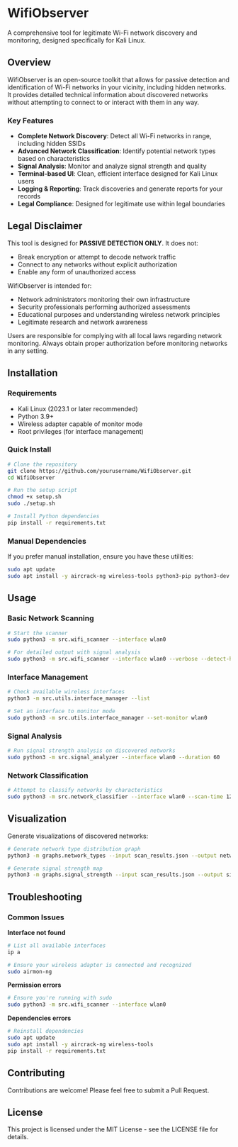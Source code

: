 # WifiObserver

A comprehensive tool for legitimate Wi-Fi network discovery and monitoring, designed specifically for Kali Linux.

## Overview

WifiObserver is an open-source toolkit that allows for passive detection and identification of Wi-Fi networks in your vicinity, including hidden networks. It provides detailed technical information about discovered networks without attempting to connect to or interact with them in any way.

### Key Features

- **Complete Network Discovery**: Detect all Wi-Fi networks in range, including hidden SSIDs
- **Advanced Network Classification**: Identify potential network types based on characteristics
- **Signal Analysis**: Monitor and analyze signal strength and quality
- **Terminal-based UI**: Clean, efficient interface designed for Kali Linux users
- **Logging & Reporting**: Track discoveries and generate reports for your records
- **Legal Compliance**: Designed for legitimate use within legal boundaries

## Legal Disclaimer

This tool is designed for **PASSIVE DETECTION ONLY**. It does not:
- Break encryption or attempt to decode network traffic
- Connect to any networks without explicit authorization
- Enable any form of unauthorized access

WifiObserver is intended for:
- Network administrators monitoring their own infrastructure
- Security professionals performing authorized assessments
- Educational purposes and understanding wireless network principles
- Legitimate research and network awareness

Users are responsible for complying with all local laws regarding network monitoring. Always obtain proper authorization before monitoring networks in any setting.

## Installation

### Requirements

- Kali Linux (2023.1 or later recommended)
- Python 3.9+
- Wireless adapter capable of monitor mode
- Root privileges (for interface management)

### Quick Install

```bash
# Clone the repository
git clone https://github.com/yourusername/WifiObserver.git
cd WifiObserver

# Run the setup script
chmod +x setup.sh
sudo ./setup.sh

# Install Python dependencies
pip install -r requirements.txt
```

### Manual Dependencies

If you prefer manual installation, ensure you have these utilities:
```bash
sudo apt update
sudo apt install -y aircrack-ng wireless-tools python3-pip python3-dev libpcap-dev
```

## Usage

### Basic Network Scanning

```bash
# Start the scanner
sudo python3 -m src.wifi_scanner --interface wlan0

# For detailed output with signal analysis
sudo python3 -m src.wifi_scanner --interface wlan0 --verbose --detect-hidden
```

### Interface Management

```bash
# Check available wireless interfaces
python3 -m src.utils.interface_manager --list

# Set an interface to monitor mode
sudo python3 -m src.utils.interface_manager --set-monitor wlan0
```

### Signal Analysis

```bash
# Run signal strength analysis on discovered networks
sudo python3 -m src.signal_analyzer --interface wlan0 --duration 60
```

### Network Classification

```bash
# Attempt to classify networks by characteristics
sudo python3 -m src.network_classifier --interface wlan0 --scan-time 120
```

## Visualization

Generate visualizations of discovered networks:

```bash
# Generate network type distribution graph
python3 -m graphs.network_types --input scan_results.json --output network_distribution.png

# Generate signal strength map
python3 -m graphs.signal_strength --input scan_results.json --output signal_map.png
```

## Troubleshooting

### Common Issues

**Interface not found**
```bash
# List all available interfaces
ip a

# Ensure your wireless adapter is connected and recognized
sudo airmon-ng
```

**Permission errors**
```bash
# Ensure you're running with sudo
sudo python3 -m src.wifi_scanner --interface wlan0
```

**Dependencies errors**
```bash
# Reinstall dependencies
sudo apt update
sudo apt install -y aircrack-ng wireless-tools
pip install -r requirements.txt
```

## Contributing

Contributions are welcome! Please feel free to submit a Pull Request.

## License

This project is licensed under the MIT License - see the LICENSE file for details.